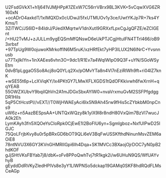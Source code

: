 U2FsdGVkX1+h1j641VJMjHPpK1ZExW7C56rrVBrx9BL3KVK+5vCqwXVG6ZR160xN
+ocADrO4axkdT/1xIMQXDx0cUDwJ/5fxUTMUOv1y3ce/UwtYKJp7R+7ks4YKms/1
3ZiTWC/JS6lD+84IdrJ/PJedXMqrtwV1dnXutl9GRXxfLpxCgJgQFZE/eZClGEnt
/+HU2TvMJ+zJULLm9ygEQSmMfQNswD6eUkPTJCgjHtuIFN4TTrI466/oB93xrbsf
+97TpUg9W0ojuwoKMrkoffIN6M5ruK/xzHRfEkt7yHP3ILUX2N6INrC+Yvsnnusb
u77TxjIkIYn+1inXAEes6vhn3O+9dc1/R1Ev7a4WqIWIpO9Q3F+uYN/SGoWSyEtm
0dvB1pLggaO5So8Acj8oQ0YLq2Xv/pOMvYTa8n4Vl7nEziRIWh9ft+ri04lZ7knK
+wSE55t6p+LcXViqKY/lx4PKtGY7LMwXFLXGDS1tQdOFKkivwh6fwXrnH+qqYEAB
55OWZXUbvY9bqilQhVn2A1mJDGxSbxAYIW0+nvaVrxmuGvM2SSFPfgdggDR1Hils
5qP5CtHcstPI//vEXT//T0WjHWAEyAci6Ix5N9Ah45rw9fHis5cZYbkbM0npCns9
uW6z+n5AazBESpsAA+UNTQxWQzy8k1ylX9I8r8ndH80VxQim7BzVI7wucJA0k2Eh
LymKAyh3fn5XQOeYsCIoRpk0CjEwE1I2BoFIU6yn+SgmIgboz+NxfUIPwD25lGJC
75QoLFrjbKvy8u0r5pBRxGD6bOT9QLi6eV3BqFwUSSKfthdNinunMsvZEM6aOiE8
78ntNVU3X6GY3KVnGHMRIIGpi6Ih4Dqa+SK1MVCc3BXaojOjrDOC7yN0pB2hdKOF
gJjSHtVKsFBYab7j8/dbK+oFv8PPoQwhTvj7tR1kgk2i/w6UHuN9QS/WfUAYvhyB
gEyddDdRVKyZledHPIVs8e3yY1LlWPNSo5dckap19GAMq0SKF8hdRQdFLMsCeAGp

